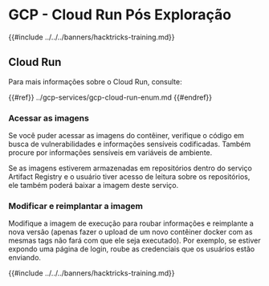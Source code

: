 # GCP - Cloud Run Pós Exploração

{{#include ../../../banners/hacktricks-training.md}}

## Cloud Run

Para mais informações sobre o Cloud Run, consulte:

{{#ref}}
../gcp-services/gcp-cloud-run-enum.md
{{#endref}}

### Acessar as imagens

Se você puder acessar as imagens do contêiner, verifique o código em busca de vulnerabilidades e informações sensíveis codificadas. Também procure por informações sensíveis em variáveis de ambiente.

Se as imagens estiverem armazenadas em repositórios dentro do serviço Artifact Registry e o usuário tiver acesso de leitura sobre os repositórios, ele também poderá baixar a imagem deste serviço.

### Modificar e reimplantar a imagem

Modifique a imagem de execução para roubar informações e reimplante a nova versão (apenas fazer o upload de um novo contêiner docker com as mesmas tags não fará com que ele seja executado). Por exemplo, se estiver expondo uma página de login, roube as credenciais que os usuários estão enviando.

{{#include ../../../banners/hacktricks-training.md}}

